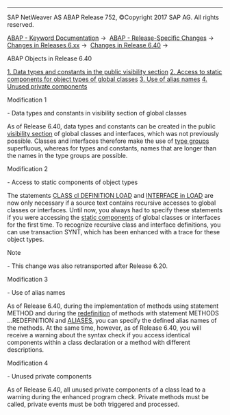   

* * *

SAP NetWeaver AS ABAP Release 752, ©Copyright 2017 SAP AG. All rights reserved.

[ABAP - Keyword Documentation](javascript:call_link\('abenabap.htm'\)) →  [ABAP - Release-Specific Changes](javascript:call_link\('abennews.htm'\)) →  [Changes in Releases 6.xx](javascript:call_link\('abennews-6.htm'\)) →  [Changes in Release 6.40](javascript:call_link\('abennews-640.htm'\)) → 

ABAP Objects in Release 6.40

[1\. Data types and constants in the public visibility section](#!ABAP_MODIFICATION_1@1@)
[
2\. Access to static components for object types of global classes](#!ABAP_MODIFICATION_2@2@)
[
3\. Use of alias names](#!ABAP_MODIFICATION_3@3@)
[
4\. Unused private components](#!ABAP_MODIFICATION_4@4@)

Modification 1

\- Data types and constants in visibility section of global classes

As of Release 6.40, data types and constants can be created in the public [visibility section](javascript:call_link\('abenvisibility_section_glosry.htm'\) "Glossary Entry") of global classes and interfaces, which was not previously possible. Classes and interfaces therefore make the use of [type groups](javascript:call_link\('abentype_group_1_glosry.htm'\) "Glossary Entry") superfluous, whereas for types and constants, names that are longer than the names in the type groups are possible.

Modification 2

\- Access to static components of object types

The statements [CLASS cl DEFINITION LOAD](javascript:call_link\('abapclass_deferred.htm'\)) and [INTERFACE in LOAD](javascript:call_link\('abapinterface_deferred.htm'\)) are now only necessary if a source text contains recursive accesses to global classes or interfaces. Until now, you always had to specify these statements if you were accessing the [static components](javascript:call_link\('abenstatic_component_glosry.htm'\) "Glossary Entry") of global classes or interfaces for the first time. To recognize recursive class and interface definitions, you can use transaction SYNT, which has been enhanced with a trace for these object types.

Note

\- This change was also retransported after Release 6.20.

Modification 3

\- Use of alias names

As of Release 6.40, during the implementation of methods using statement METHOD and during the [redefinition](javascript:call_link\('abenredefinition_glosry.htm'\) "Glossary Entry") of methods with statement METHODS ...REDEFINITION and [ALIASES](javascript:call_link\('abapaliases.htm'\)), you can specify the defined alias names of the methods. At the same time, however, as of Release 6.40, you will receive a warning about the syntax check if you access identical components within a class declaration or a method with different descriptions.

Modification 4

\- Unused private components

As of Release 6.40, all unused private components of a class lead to a warning during the enhanced program check. Private methods must be called, private events must be both triggered and processed.